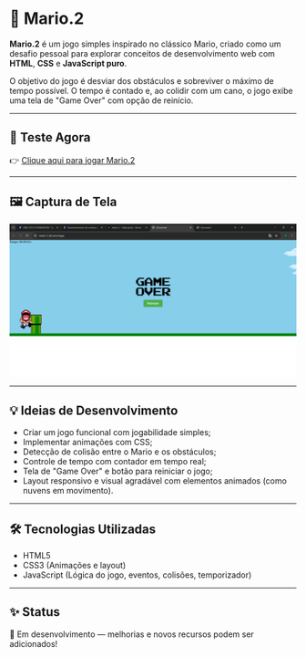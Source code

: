 # 🍄 Mario.2

**Mario.2** é um jogo simples inspirado no clássico Mario, criado como um desafio pessoal para explorar conceitos de desenvolvimento web com **HTML**, **CSS** e **JavaScript puro**.

O objetivo do jogo é desviar dos obstáculos e sobreviver o máximo de tempo possível. O tempo é contado e, ao colidir com um cano, o jogo exibe uma tela de "Game Over" com opção de reinício.

---

## 🚀 Teste Agora

👉 [Clique aqui para jogar Mario.2](https://mario-2-jet.vercel.app/)

---

## 🖼 Captura de Tela

![Captura do Jogo](/public/imagem/Jogo%20do%20mario.png)

---

## 💡 Ideias de Desenvolvimento

- Criar um jogo funcional com jogabilidade simples;
- Implementar animações com CSS;
- Detecção de colisão entre o Mario e os obstáculos;
- Controle de tempo com contador em tempo real;
- Tela de "Game Over" e botão para reiniciar o jogo;
- Layout responsivo e visual agradável com elementos animados (como nuvens em movimento).

---

## 🛠 Tecnologias Utilizadas

- HTML5
- CSS3 (Animações e layout)
- JavaScript (Lógica do jogo, eventos, colisões, temporizador)

---
## ✨ Status

🚧 Em desenvolvimento — melhorias e novos recursos podem ser adicionados!